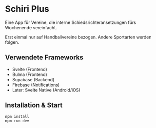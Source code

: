 # Schiri Plus

Eine App für Vereine, die interne Schiedsrichteransetzungen fürs Wochenende vereinfacht.

Erst einmal nur auf Handballvereine bezogen. Andere Sportarten werden folgen.

## Verwendete Frameworks

- Svelte (Frontend)
- Bulma (Frontend)
- Supabase (Backend)
- Firebase (Notifications)
- Later: Svelte Native (Android/iOS)

## Installation & Start

```
npm install
npm run dev
```